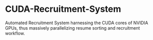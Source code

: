 # CUDA-Recruitment-System

Automated Recruitment System harnessing the CUDA cores of NVIDIA GPUs, thus massively parallelizing resume sorting and recruitment workflow.
